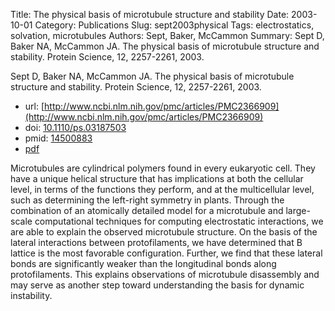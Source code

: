 Title: The physical basis of microtubule structure and stability
Date: 2003-10-01
Category: Publications
Slug: sept2003physical
Tags: electrostatics, solvation, microtubules
Authors: Sept, Baker, McCammon
Summary: Sept D, Baker NA, McCammon JA. The physical basis of microtubule structure and stability. Protein Science, 12, 2257-2261, 2003. 

Sept D, Baker NA, McCammon JA. The physical basis of microtubule structure and stability. Protein Science, 12, 2257-2261, 2003. 

* url: [http://www.ncbi.nlm.nih.gov/pmc/articles/PMC2366909](http://www.ncbi.nlm.nih.gov/pmc/articles/PMC2366909)
* doi: [10.1110/ps.03187503](http://dx.doi.org/10.1110/ps.03187503)
* pmid: [14500883](http://www.ncbi.nlm.nih.gov/pubmed/14500883)
* [pdf](http://sobolevnrm.github.io/papers/sept2003physical.pdf)

Microtubules are cylindrical polymers found in every eukaryotic cell. They have a unique helical structure that has implications at both the cellular level, in terms of the functions they perform, and at the multicellular level, such as determining the left-right symmetry in plants. Through the combination of an atomically detailed model for a microtubule and large-scale computational techniques for computing electrostatic interactions, we are able to explain the observed microtubule structure. On the basis of the lateral interactions between protofilaments, we have determined that B lattice is the most favorable configuration. Further, we find that these lateral bonds are significantly weaker than the longitudinal bonds along protofilaments. This explains observations of microtubule disassembly and may serve as another step toward understanding the basis for dynamic instability.
